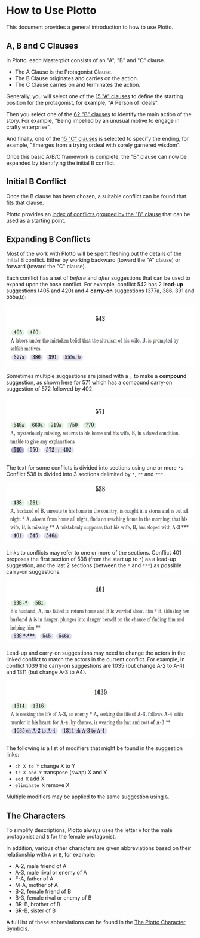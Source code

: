 # How to Use Plotto

This document provides a general introduction to how to use Plotto.

## A, B and C Clauses

In Plotto, each Masterplot consists of an "A", "B" and "C" clause.

* The A Clause is the Protagonist Clause.
* The B Clause originates and carries on the action.
* The C Clause carries on and terminates the action.

Generally, you will select one of the [15 "A" clauses](https://garykac.github.io/plotto/plotto-mf.html#a-clauses) to define the starting position for the protagonist, for example, "A Person of Ideals".

Then you select one of the [62 "B" clauses](https://garykac.github.io/plotto/plotto-mf.html#b-clauses) to identify the main action of the story. For example, "Being impelled by an unusual motive to engage in crafty enterprise".

And finally, one of the [15 "C" clauses](https://garykac.github.io/plotto/plotto-mf.html#c-clauses) is selected to specify the ending, for example, "Emerges from a trying ordeal with sorely garnered wisdom".

Once this basic A/B/C framework is complete, the "B" clause can now be expanded by identifying the initial B conflict.

## Initial B Conflict

Once the B clause has been chosen, a suitable conflict can be found that fits that clause.

Plotto provides an [index of conflicts grouped by the "B" clause](https://garykac.github.io/plotto/plotto-mf.html#index-b-clause-conflicts) that can be used as a starting point.

## Expanding B Conflicts

Most of the work with Plotto will be spent fleshing out the details of the initial B conflict. Either by working backward (toward the "A" clause) or forward (toward the "C" clause).

Each conflict has a set of _before_ and _after_ suggestions that can be used to expand upon the base conflict. For example, conflict 542 has 2 **lead-up** suggestions (405 and 420) and 4 **carry-on** suggestions (377a, 386, 391 and 555a,b):

<p align="center"><img src="img/542.png" width="630" height="163"></p>

Sometimes multiple suggestions are joined with a `;` to make a **compound** suggestion, as shown here for 571 which has a compound carry-on suggestion of 572 followed by 402.

<p align="center"><img src="img/571.png" width="628" height="163"></p>

The text for some conflicts is divided into sections using one or more `*`s. Conflict 538 is divided into 3 sections delimited by `*`, `**` and `***`. 

<p align="center"><img src="img/538.png" width="628" height="162"></p>

Links to conflicts may refer to one or more of the sections. Conflict 401 proposes the first section of 538 (from the start up to `*`) as a lead-up suggestion, and the last 2 sections (between the `*` and `***`) as possible carry-on suggestions.

<p align="center"><img src="img/401.png" width="629" height="169"></p>

Lead-up and carry-on suggestions may need to change the actors in the linked conflict to match the actors in the current conflict. For example, in conflict 1039 the carry-on suggestions are 1035 (but change A-2 to A-4) and 1311 (but change A-3 to A4).

<p align="center"><img src="img/1039.png" width="629" height="155"></p>

The following is a list of modifiers that might be found in the suggestion links:

* `ch X to Y` change X to Y
* `tr X and Y` transpose (swap) X and Y
* `add X` add X
* `eliminate X` remove X

Multiple modifiers may be applied to the same suggestion using `&`. 

## The Characters

To simplify descriptions, Plotto always uses the letter `A` for the male protagonist and `B` for the female protagonist.

In addition, various other characters are given abbreviations based on their relationship with `A` or `B`, for example:

* A-2, male friend of A
* A-3, male rival or enemy of A
* F-A, father of A
* M-A, mother of A
* B-2, female friend of B
* B-3, female rival or enemy of B
* BR-B, brother of B
* SR-B, sister of B

A full list of these abbreviations can be found in the [The Plotto Character Symbols](/plotto-mf.html#character-symbols).
